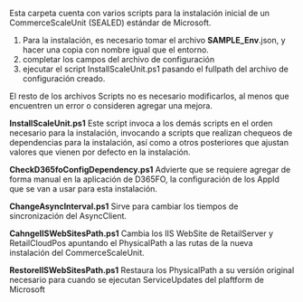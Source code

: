 Esta carpeta cuenta con varios scripts para la instalación inicial de un CommerceScaleUnit (SEALED) estándar de Microsoft.

1) Para la instalación, es necesario tomar el archivo __SAMPLE_Env__.json, y hacer una copia con nombre igual que el entorno.
2) completar los campos del archivo de configuración
3) ejecutar el script InstallScaleUnit.ps1 pasando el fullpath del archivo de configuración creado.

El resto de los archivos Scripts no es necesario modificarlos, al menos que encuentren un error o consideren agregar una mejora.

**InstallScaleUnit.ps1**
Este script invoca a los demás scripts en el orden necesario para la instalación, invocando a scripts que realizan chequeos de dependencias para la instalación, así como a otros posteriores que ajustan valores que vienen por defecto en la instalación.

**CheckD365foConfigDependency.ps1**
Advierte que se requiere agregar de forma manual en la aplicación de D365FO, la configuración de los AppId que se van a usar para esta instalación.

**ChangeAsyncInterval.ps1**
Sirve para cambiar los tiempos de sincronización del AsyncClient.

**CahngeIISWebSitesPath.ps1**
Cambia los IIS WebSite de RetailServer y RetailCloudPos apuntando el PhysicalPath a las rutas de la nueva instalación del CommerceScaleUnit.

**RestoreIISWebSitesPath.ps1**
Restaura los PhysicalPath a su versión original necesario para cuando se ejecutan ServiceUpdates del plaftform de Microsoft
